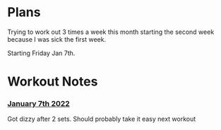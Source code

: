 # Plans

Trying to work out 3 times a week this month starting the second week because I was sick the first week. 

Starting Friday Jan 7th.

# Workout Notes

### [January 7th 2022](jan-7-2022.md)
Got dizzy after 2 sets. Should probably take it easy next workout
